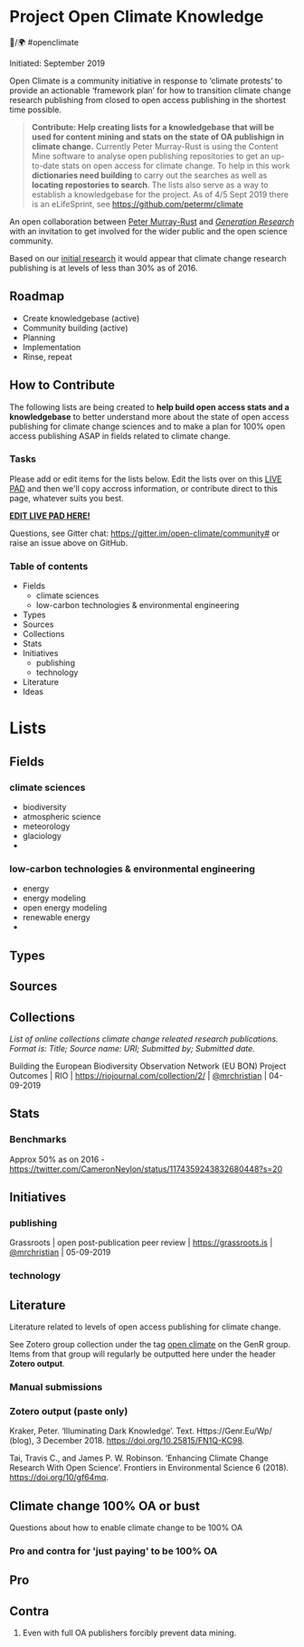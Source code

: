 # Project Open Climate Knowledge

📗/🌍 #openclimate

Initiated: September 2019

Open Climate is a community initiative in response to ‘climate protests’ to provide an actionable ‘framework plan’ for how to transition climate change research publishing from closed to open access publishing in the shortest time possible.

>**Contribute: Help creating lists for a knowledgebase that will be used for content mining and stats on the state of OA publishign in climate change.** Currently Peter Murray-Rust is using the Content Mine software to analyse open publishing repositories to get an up-to-date stats on open access for climate change. To help in this work **dictionaries need building** to carry out the searches as well as **locating repostories to search**. The lists also serve as a way to establish a knowledgebase for the project. As of 4/5 Sept 2019 there is an eLifeSprint, see https://github.com/petermr/climate

An open collaboration between [Peter Murray-Rust](http://www-pmr.ch.cam.ac.uk/wiki/Main_Page) and [*Generation Research*](https://genr.eu/) with an invitation to get involved for the wider public and the open science community.

Based on our [initial research](https://genr.eu/wp/open-climate/) it would appear that climate change research publishing is at levels of less than 30% as of 2016.

## Roadmap

- Create knowledgebase (active)
- Community building (active)
- Planning
- Implementation
- Rinse, repeat

## How to Contribute

The following lists are being created to **help build open access stats and a knowledgebase** to better understand more about the state of open access publishing for climate change sciences and to make a plan for 100% open access publishing ASAP in fields related to climate change.

### Tasks

Please add or edit items for the lists below. Edit the lists over on this [LIVE PAD](https://demo.codimd.org/WnH_pVKuTmSbIic12opyNQ?both) and then we'll copy accross information, or contribute direct to this page, whatever suits you best.

**[EDIT LIVE PAD HERE!](https://demo.codimd.org/WnH_pVKuTmSbIic12opyNQ?both)**

Questions, see Gitter chat: https://gitter.im/open-climate/community# or raise an issue above on GitHub.

### Table of contents
- Fields
  - climate sciences
  - low-carbon technologies & environmental engineering
- Types
- Sources
- Collections
- Stats
- Initiatives
  - publishing
  - technology
- Literature
- Ideas

# Lists

## Fields

### climate sciences

- biodiversity
- atmospheric science
- meteorology
- glaciology
-

### low-carbon technologies & environmental engineering

- energy
- energy modeling
- open energy modeling
- renewable energy
-

## Types
## Sources
## Collections
*List of online collections climate change releated research publications. Format is: Title; Source name: URI; Submitted by; Submitted date.*

Building the European Biodiversity Observation Network (EU BON) Project Outcomes | RIO | https://riojournal.com/collection/2/ |  [@mrchristian](https://github.com/mrchristian "@mrchristian") | 04-09-2019

## Stats

### Benchmarks

Approx 50% as on 2016 - https://twitter.com/CameronNeylon/status/1174359243832680448?s=20

## Initiatives
### publishing

Grassroots | open post-publication peer review | https://grassroots.is | [@mrchristian](https://github.com/mrchristian "@mrchristian") | 05-09-2019
### technology

## Literature
Literature related to levels of open access publishing for climate change.

See Zotero group collection under the tag [open climate](https://www.zotero.org/groups/1838445/generation_r/items/tag/open%20climate "open climate") on the GenR group. Items from that group will regularly be outputted here under the header **Zotero output**.

### Manual submissions

### Zotero output (paste only)

Kraker, Peter. ‘Illuminating Dark Knowledge’. Text. Https://Genr.Eu/Wp/ (blog), 3 December 2018. https://doi.org/10.25815/FN1Q-KC98.

Tai, Travis C., and James P. W. Robinson. ‘Enhancing Climate Change Research With Open Science’. Frontiers in Environmental Science 6 (2018). https://doi.org/10/gf64mq.

## Climate change 100% OA or bust

Questions about how to enable climate change to be 100% OA

### Pro and contra for 'just paying' to be 100% OA

## Pro

## Contra

 1. Even with full OA publishers forcibly prevent data mining.
 
 


